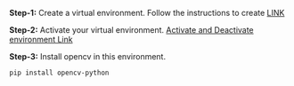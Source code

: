**Step-1:** Create a virtual environment. Follow the instructions to create  [LINK](https://www.hostinger.in/tutorials/how-to-create-a-python-virtual-environment?utm_campaign=Generic-Tutorials-DSA|NT:Se|LO:IN-t5&utm_medium=ppc&gad_source=1&gclid=Cj0KCQiA9667BhDoARIsANnamQZ6vUp-rVxD295HZRWsLvBpQ1EHpA3trjO_YfkZAN8_6wUXMdioDkgaAgPyEALw_wcB) 

**Step-2:** Activate your virtual environment. [Activate and Deactivate environment Link](https://www.hostinger.in/tutorials/how-to-create-a-python-virtual-environment?utm_campaign=Generic-Tutorials-DSA|NT:Se|LO:IN-t5&utm_medium=ppc&gad_source=1&gclid=Cj0KCQiA9667BhDoARIsANnamQZ6vUp-rVxD295HZRWsLvBpQ1EHpA3trjO_YfkZAN8_6wUXMdioDkgaAgPyEALw_wcB#6_Activate_the_Virtual_Environment) 

**Step-3:** Install opencv in this environment. 
```
pip install opencv-python
```

